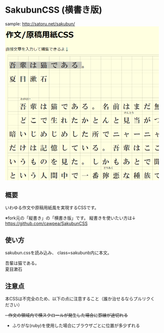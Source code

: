 # SakubunCSS (横書き版)
sample: http://satoru.net/sakubun/
![SakubunCSS Sample Image](https://raw.githubusercontent.com/satorunet/SakubunCSS/master/sample.png)

## 概要

いわゆる作文や原稿用紙風を実現するCSSです。

※fork元の「縦書き」の「横書き版」です。
縦書きを使いたい方は↓
https://github.com/cawpea/SakubunCSS

## 使い方
sakubun.cssを読み込み、
class=sakubunb内に本文。

<style src="sakubun.css"></style>
<div class="sakubun">
<p>
吾輩は猫である。<br>
夏目漱石<br>
</p>
</div>


## 注意点

本CSSは不完全のため、以下の点に注意すること（誰か治せるならプルリクください）

<s>- 作文の領域内で横スクロールが発生した場合に罫線が途切れる</s>
- ふりがな(ruby)を使用した場合にブラウザごとに位置が多少ずれる
